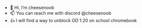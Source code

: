 - 👋 Hi, I’m cheesenoob
- 📫 You can reach me with discord @cheesenoob
- 👍 I will find a way to unblock GD 1.20 on school chromebook
